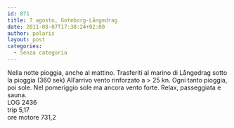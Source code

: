 ```yaml
---
id: 871
title: 7 agosto, Goteborg-Långedrag
date: 2011-08-07T17:38:24+02:00
author: polaris
layout: post
categories:
  - Senza categoria
---
```

Nella notte pioggia, anche al mattino. Trasferiti al marino di Långedrag sotto la pioggia (360 sek) All&#8217;arrivo vento rinforzato a > 25 kn. Ogni tanto pioggia, poi sole. Nel pomeriggio sole ma ancora vento forte. Relax, passeggiata e sauna.  
LOG 2436  
trip 5,17  
ore motore 731,2
